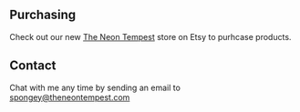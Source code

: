 ## Purchasing 

Check out our new [The Neon Tempest](https://www.etsy.com/shop/TheNeonTempest?ref=l2-shopheader-name) store on Etsy to purhcase products. 

## Contact

Chat with me any time by sending an email to spongey@theneontempest.com

